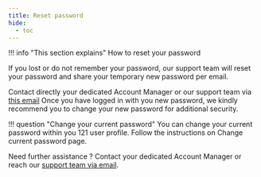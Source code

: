 ```yaml
---
title: Reset password
hide:
  - toc
---
```


!!! info "This section explains"
    How to reset your password

If you lost or do not remember your password, our support team will reset your password and share your temporary new password per email. 

Contact directly your dedicated Account Manager or our support team via <a href="mailto:support@121.global">this email</a>
Once you have logged in with you new password, we kindly recommend you to change your new password for additional security.

!!! question "Change your current password"
    You can change your current password within you 121 user profile. Follow the instructions on Change current password page.


Need further assistance ? Contact your dedicated Account Manager or reach our <a href="mailto:support@121.global">support team via email</a>.
